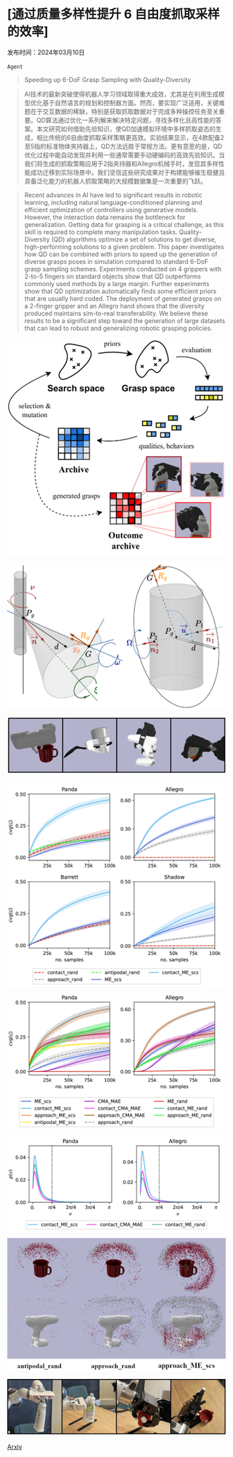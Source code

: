 # [通过质量多样性提升 6 自由度抓取采样的效率]

发布时间：2024年03月10日

`Agent`

> Speeding up 6-DoF Grasp Sampling with Quality-Diversity

> AI技术的最新突破使得机器人学习领域取得重大成效，尤其是在利用生成模型优化基于自然语言的规划和控制器方面。然而，要实现广泛适用，关键难题在于交互数据的稀缺，特别是获取抓取数据对于完成多种操控任务至关重要。QD算法通过优化一系列解来解决特定问题，寻找多样化且高性能的答案。本文研究如何借助先验知识，使QD加速模拟环境中多样抓取姿态的生成，相比传统的6自由度抓取采样策略更高效。实验结果显示，在4款配备2至5指的标准物体夹持器上，QD方法远胜于常规方法。更有意思的是，QD优化过程中能自动发现并利用一些通常需要手动硬编码的高效先验知识。当我们将生成的抓取策略应用于2指夹持器和Allegro机械手时，发现其多样性能成功迁移到实际场景中。我们坚信这些研究成果对于构建能够催生稳健且具备泛化能力的机器人抓取策略的大规模数据集是一次重要的飞跃。

> Recent advances in AI have led to significant results in robotic learning, including natural language-conditioned planning and efficient optimization of controllers using generative models. However, the interaction data remains the bottleneck for generalization. Getting data for grasping is a critical challenge, as this skill is required to complete many manipulation tasks. Quality-Diversity (QD) algorithms optimize a set of solutions to get diverse, high-performing solutions to a given problem. This paper investigates how QD can be combined with priors to speed up the generation of diverse grasps poses in simulation compared to standard 6-DoF grasp sampling schemes. Experiments conducted on 4 grippers with 2-to-5 fingers on standard objects show that QD outperforms commonly used methods by a large margin. Further experiments show that QD optimization automatically finds some efficient priors that are usually hard coded. The deployment of generated grasps on a 2-finger gripper and an Allegro hand shows that the diversity produced maintains sim-to-real transferability. We believe these results to be a significant step toward the generation of large datasets that can lead to robust and generalizing robotic grasping policies.

![通过质量多样性提升 6 自由度抓取采样的效率](../../../paper_images/2403.06173/x1.png)

![通过质量多样性提升 6 自由度抓取采样的效率](../../../paper_images/2403.06173/x2.png)

![通过质量多样性提升 6 自由度抓取采样的效率](../../../paper_images/2403.06173/x3.png)

![通过质量多样性提升 6 自由度抓取采样的效率](../../../paper_images/2403.06173/x4.png)

![通过质量多样性提升 6 自由度抓取采样的效率](../../../paper_images/2403.06173/x5.png)

![通过质量多样性提升 6 自由度抓取采样的效率](../../../paper_images/2403.06173/x6.png)

![通过质量多样性提升 6 自由度抓取采样的效率](../../../paper_images/2403.06173/visual_comparison_qd_without_qd_img_2_crop_bis.png)

![通过质量多样性提升 6 自由度抓取采样的效率](../../../paper_images/2403.06173/x7.png)

[Arxiv](https://arxiv.org/abs/2403.06173)